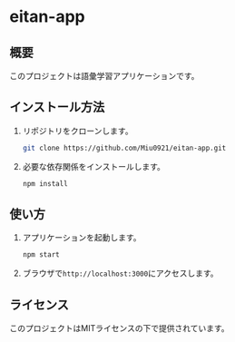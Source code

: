 # eitan-app

## 概要
このプロジェクトは語彙学習アプリケーションです。

## インストール方法
1. リポジトリをクローンします。
    ```bash
    git clone https://github.com/Miu0921/eitan-app.git
    ```
2. 必要な依存関係をインストールします。
    ```bash
    npm install
    ```

## 使い方
1. アプリケーションを起動します。
    ```bash
    npm start
    ```
2. ブラウザで`http://localhost:3000`にアクセスします。

## ライセンス
このプロジェクトはMITライセンスの下で提供されています。
